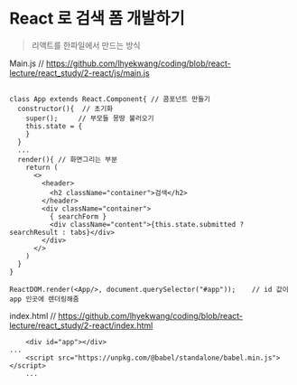 # React 로 검색 폼 개발하기
> 리액트를 한파일에서 만드는 방식

Main.js // https://github.com/lhyekwang/coding/blob/react-lecture/react_study/2-react/js/main.js
```JS

class App extends React.Component{ // 콤포넌트 만들기
  constructor(){  // 초기화
    super();     // 부모들 몽땅 불러오기
    this.state = {
    }
  }
  ...
  render(){ // 화면그리는 부분    
    return ( 
      <>
        <header>
          <h2 className="container">검색</h2>
        </header>
        <div className="container">
          { searchForm }
          <div className="content">{this.state.submitted ?  searchResult : tabs}</div>
        </div>
      </>
    )
  }
}

ReactDOM.render(<App/>, document.querySelector("#app"));    // id 값이 app 인곳에 렌더링해줌  
```

index.html // https://github.com/lhyekwang/coding/blob/react-lecture/react_study/2-react/index.html
```
    <div id="app"></div>
...
    <script src="https://unpkg.com/@babel/standalone/babel.min.js"></script>
    ...
```

